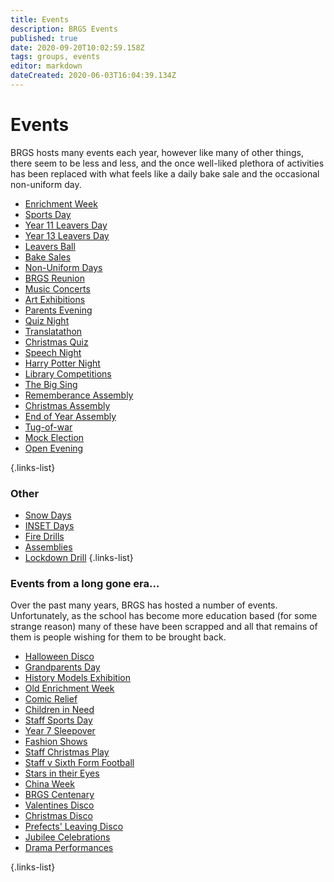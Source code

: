 ```yaml
---
title: Events
description: BRGS Events
published: true
date: 2020-09-20T10:02:59.158Z
tags: groups, events
editor: markdown
dateCreated: 2020-06-03T16:04:39.134Z
---
```


# Events
BRGS hosts many events each year, however like many of other things, there seem to be less and less, and the once well-liked plethora of activities has been replaced with what feels like a daily bake sale and the occasional non-uniform day.

- [Enrichment Week](/groups/events/enrichment-week)
- [Sports Day](/groups/events/sports-day)
- [Year 11 Leavers Day](/groups/events/yr-11-leavers-day)
- [Year 13 Leavers Day](/groups/events/yr-13-leavers-day)
- [Leavers Ball](/groups/events/leavers-ball)
- [Bake Sales](/groups/events/bake-sales)
- [Non-Uniform Days](/groups/events/non-uniform-days)
- [BRGS Reunion](/groups/events/brgs-reunion)
- [Music Concerts](/groups/events/music-concerts)
- [Art Exhibitions](/groups/events/art-exhibitions)
- [Parents Evening](/groups/events/parents-evening)
- [Quiz Night](/groups/events/quiz-night)
- [Translatathon](/groups/events/translatathon)
- [Christmas Quiz](/groups/events/christmas-quiz)
- [Speech Night](/groups/events/speech-night)
- [Harry Potter Night](/other/year-events/2018-19/harry-potter-night)
- [Library Competitions](/groups/events/library-competitions)
- [The Big Sing](/groups/events/the-big-sing)
- [Rememberance Assembly](/groups/events/rememberance-assembly)
- [Christmas Assembly](/groups/events/christmas-assembly)
- [End of Year Assembly](/groups/events/end-of-year-assembly)
- [Tug-of-war](/groups/events/tug-of-war)
- [Mock Election](/groups/events/mock-election)
- [Open Evening](/groups/events/open-evening)

{.links-list}

### Other
- [Snow Days](/groups/events/snow-days)
- [INSET Days](/groups/events/inset-days)
- [Fire Drills](/groups/events/fire-drills)
- [Assemblies](/groups/events/assemblies)
- [Lockdown Drill](/groups/events/lockdown-drill)
{.links-list}
### Events from a long gone era...
Over the past many years, BRGS has hosted a number of events. Unfortunately, as the school has become more education based (for some strange reason) many of these have been scrapped and all that remains of them is people wishing for them to be brought back.
- [Halloween Disco](/groups/events/halloween-disco)
- [Grandparents Day](/groups/events/grandparents-day)
- [History Models Exhibition](groups/events/history-models-exhibition)
- [Old Enrichment Week](/groups/events/old-enrichment-week)
- [Comic Relief](/groups/events/comic-relief)
- [Children in Need](/groups/events/children-in-need)
- [Staff Sports Day](groups/events/staff-sports-day)
- [Year 7 Sleepover](/groups/events/year-7-sleepover)
- [Fashion Shows](/groups/events/fashion-shows)
- [Staff Christmas Play](/groups/events/staff-christmas-play)
- [Staff v Sixth Form Football](/groups/events/staff-v-sixth-form-football)
- [Stars in their Eyes](/groups/events/stars-in-their-eyes)
- [China Week](/groups/events/china-week)
- [BRGS Centenary](/groups/events/brgs-centenary)
- [Valentines Disco](/groups/events/valentines-disco)
- [Christmas Disco](/groups/events/christmas-disco)
- [Prefects' Leaving Disco](/groups/events/prefects-leaving-disco)
- [Jubilee Celebrations](/groups/events/jubilee-celebrations)
- [Drama Performances](/groups/events/drama-performances)

{.links-list}